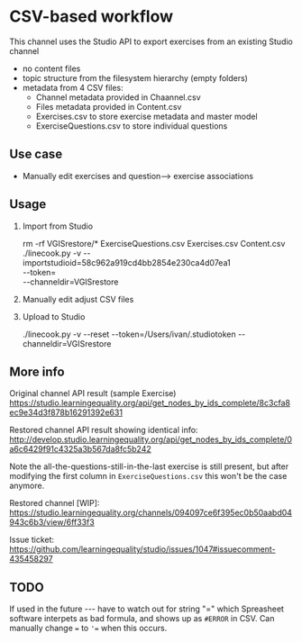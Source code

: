 CSV-based workflow
==================

This channel uses the Studio API to export exercises from an existing Studio channel 
  - no content files
  - topic structure from the filesystem hierarchy (empty folders)
  - metadata from 4 CSV files:
      - Channel metadata provided in Chaannel.csv
      - Files metadata provided in Content.csv
      - Exercises.csv to store exercise metadata and master model
      - ExerciseQuestions.csv to store individual questions



Use case
--------
  - Manually edit exercises and question--> exercise associations




Usage
-----

1. Import from Studio

    rm -rf VGISrestore/* ExerciseQuestions.csv Exercises.csv Content.csv
    ./linecook.py -v  --importstudioid=58c962a919cd4bb2854e230ca4d07ea1 \
                      --token=<TOKENVALUE> \
                      --channeldir=VGISrestore

2. Manually edit adjust CSV files

3. Upload to Studio

    ./linecook.py -v --reset --token=/Users/ivan/.studiotoken --channeldir=VGISrestore



More info
---------

Original channel API result (sample Exercise)
https://studio.learningequality.org/api/get_nodes_by_ids_complete/8c3cfa8ec9e34d3f878b16291392e631

Restored channel API result showing identical info:
http://develop.studio.learningequality.org/api/get_nodes_by_ids_complete/0a6c6429f91c4325a3b567da8fc5b242



Note the all-the-questions-still-in-the-last exercise is still present, but 
after modifying the first column in `ExerciseQuestions.csv` this won't be the case anymore.


Restored channel [WIP]: https://studio.learningequality.org/channels/094097ce6f395ec0b50aabd04943c6b3/view/6ff33f3

Issue ticket: https://github.com/learningequality/studio/issues/1047#issuecomment-435458297


TODO
----

If used in the future --- have to watch out for string "=" which Spreasheet software interpets as bad formula, and shows up as `#ERROR` in CSV.
Can manually change `=` to `'=` when this occurs.


